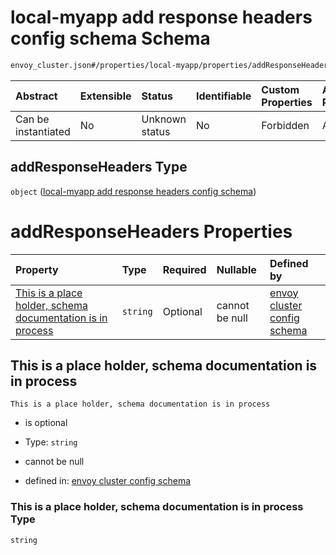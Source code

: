 # local-myapp add response headers config schema Schema

```txt
envoy_cluster.json#/properties/local-myapp/properties/addResponseHeaders
```



| Abstract            | Extensible | Status         | Identifiable | Custom Properties | Additional Properties | Access Restrictions | Defined In                                                                |
| :------------------ | :--------- | :------------- | :----------- | :---------------- | :-------------------- | :------------------ | :------------------------------------------------------------------------ |
| Can be instantiated | No         | Unknown status | No           | Forbidden         | Allowed               | none                | [envoy\_cluster.json\*](../out/envoy_cluster.json "open original schema") |

## addResponseHeaders Type

`object` ([local-myapp add response headers config schema](envoy_cluster-properties-local-myapp-config-schema-properties-local-myapp-add-response-headers-config-schema.md))

# addResponseHeaders Properties

| Property                                                                                                                 | Type     | Required | Nullable       | Defined by                                                                                                                                                                                                                                                                                                                                                           |
| :----------------------------------------------------------------------------------------------------------------------- | :------- | :------- | :------------- | :------------------------------------------------------------------------------------------------------------------------------------------------------------------------------------------------------------------------------------------------------------------------------------------------------------------------------------------------------------------- |
| [This is a place holder, schema documentation is in process](#this-is-a-place-holder-schema-documentation-is-in-process) | `string` | Optional | cannot be null | [envoy cluster config schema](envoy_cluster-properties-local-myapp-config-schema-properties-local-myapp-add-response-headers-config-schema-properties-this-is-a-place-holder-schema-documentation-is-in-process.md "envoy_cluster.json#/properties/local-myapp/properties/addResponseHeaders/properties/This is a place holder, schema documentation is in process") |

## This is a place holder, schema documentation is in process



`This is a place holder, schema documentation is in process`

* is optional

* Type: `string`

* cannot be null

* defined in: [envoy cluster config schema](envoy_cluster-properties-local-myapp-config-schema-properties-local-myapp-add-response-headers-config-schema-properties-this-is-a-place-holder-schema-documentation-is-in-process.md "envoy_cluster.json#/properties/local-myapp/properties/addResponseHeaders/properties/This is a place holder, schema documentation is in process")

### This is a place holder, schema documentation is in process Type

`string`
